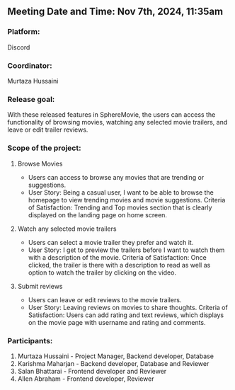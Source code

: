 
## Meeting Date and Time: Nov 7th, 2024, 11:35am

### Platform:
Discord

### Coordinator: 
Murtaza Hussaini

### Release goal: 
With these released features in SphereMovie, the users can access the functionality of browsing movies, watching any selected movie trailers, and leave or edit trailer reviews. 

### Scope of the project: 
  1. Browse Movies
     - Users can access to browse any movies that are trending or suggestions. 
     - User Story: Being a casual user, I want to be able to browse the homepage to view trending movies and movie suggestions. Criteria of Satisfaction: Trending and Top movies section that is clearly displayed on the landing page on home screen.
       
  2. Watch any selected movie trailers
     - Users can select a movie trailer they prefer and watch it.
     - User Story: I get to preview the trailers before I want to watch them with a description of the movie. Criteria of Satisfaction: Once clicked, the trailer is there with a description to read as well as option to watch the trailer by clicking on the video.
       
  3. Submit reviews
     - Users can leave or edit reviews to the movie trailers. 
     - User Story: Leaving reviews on movies to share thoughts. Criteria of Satisfaction: Users can add rating and text reviews, which displays on the movie page with username and rating and comments.

### Participants: 
  1. Murtaza Hussaini - Project Manager, Backend developer, Database
  2. Karishma Maharjan - Backend developer, Database and Reviewer
  3. Salan Bhattarai - Frontend developer and Reviewer 
  4. Allen Abraham - Frontend developer, Reviewer
